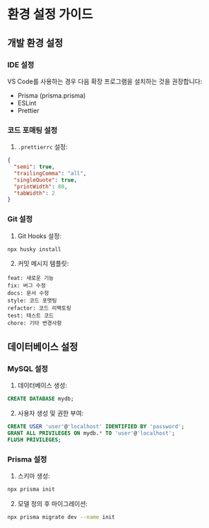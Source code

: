 # 환경 설정 가이드

## 개발 환경 설정

### IDE 설정
VS Code를 사용하는 경우 다음 확장 프로그램을 설치하는 것을 권장합니다:
- Prisma (prisma.prisma)
- ESLint
- Prettier

### 코드 포매팅 설정
1. `.prettierrc` 설정:
```json
{
  "semi": true,
  "trailingComma": "all",
  "singleQuote": true,
  "printWidth": 80,
  "tabWidth": 2
}
```

### Git 설정
1. Git Hooks 설정:
```bash
npx husky install
```

2. 커밋 메시지 템플릿:
```
feat: 새로운 기능
fix: 버그 수정
docs: 문서 수정
style: 코드 포맷팅
refactor: 코드 리팩토링
test: 테스트 코드
chore: 기타 변경사항
```

## 데이터베이스 설정

### MySQL 설정
1. 데이터베이스 생성:
```sql
CREATE DATABASE mydb;
```

2. 사용자 생성 및 권한 부여:
```sql
CREATE USER 'user'@'localhost' IDENTIFIED BY 'password';
GRANT ALL PRIVILEGES ON mydb.* TO 'user'@'localhost';
FLUSH PRIVILEGES;
```

### Prisma 설정
1. 스키마 생성:
```bash
npx prisma init
```

2. 모델 정의 후 마이그레이션:
```bash
npx prisma migrate dev --name init
```
